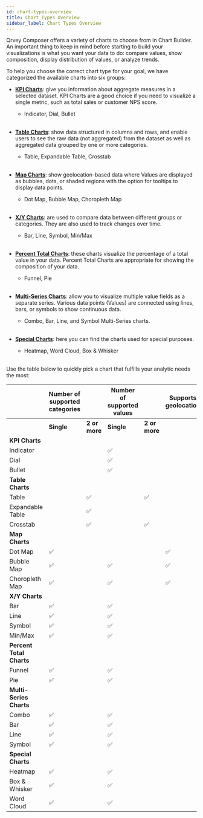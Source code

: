 ```yaml
---
id: chart-types-overview
title: Chart Types Overview
sidebar_label: Chart Types Overview
---
```


<div style={{textAlign: "justify"}}>

Qrvey Composer offers a variety of charts to choose from in Chart Builder. An important thing to keep in mind before starting to build your visualizations is what you want your data to do: compare values, show composition, display distribution of values, or analyze trends.

To help you choose the correct chart type for your goal, we have categorized the available charts into six groups: 

* <a href="/docs/qrvey-composer/chart-types/kpi-charts" target="_blank">**KPI Charts**</a>: give you information about aggregate measures in a selected dataset. KPI Charts are a good choice if you need to visualize a single metric, such as total sales or customer NPS score.
  * Indicator, Dial, Bullet
<br/><br/>

* <a href="/docs/qrvey-composer/chart-types/table-charts" target="_blank">**Table Charts**</a>: show data structured in columns and rows, and enable users to see the raw data (not aggregated) from the dataset as well as aggregated data grouped by one or more categories.
  * Table, Expandable Table, Crosstab
<br/><br/>

* <a href="/docs/qrvey-composer/chart-types/map-charts" target="_blank">**Map Charts**</a>: show geolocation-based data where Values are displayed as bubbles, dots, or shaded regions with the option for tooltips to display data points.
  * Dot Map, Bubble Map, Choropleth Map
 <br/><br/>

* <a href="xy-charts" target="_blank">**X/Y Charts**</a>: are used to compare data between different groups or categories. They are also used to track changes over time.
   * Bar, Line, Symbol, Min/Max
<br/><br/>

* <a href="/docs/qrvey-composer/chart-types/percent-total-charts" target="_blank">**Percent Total Charts**</a>: these charts visualize the percentage of a total value in your data. Percent Total Charts are appropriate for showing the composition of your data.
  * Funnel, Pie
<br/><br/>

* <a href="/docs/qrvey-composer/chart-types/multi-series-charts" target="_blank">**Multi-Series Charts**</a>: allow you to visualize multiple value fields as a separate series. Various data points (Values) are connected using lines, bars, or symbols to show continuous data.
  * Combo, Bar, Line, and Symbol Multi-Series charts. 
<br/><br/>

* <a href="/docs/qrvey-composer/chart-types/special-charts" target="_blank">**Special Charts**</a>: here you can find the charts used for special purposes.
  * Heatmap, Word Cloud, Box & Whisker
<br/><br/>

Use the table below to quickly pick a chart that fulfills your analytic needs the most:


|| **Number of supported categories** ||**Number of supported values** | | **Supports geolocation**| **Shows individual records**| **Shows aggregates**|**Supports custom formulas**|**Distribution**|
|----------------------------|---------------|--------------|-----------------------------|-----------------------------|----------------|----------------|----------------|----------------|--------- | 
||**Single**|**2 or more**|**Single**|**2 or more**|
|**KPI Charts**|| | | | | | | | | | | |  
| Indicator|| |✅ |  |
| Dial|| |✅ |  |
| Bullet|| |✅ |  |
|**Table Charts**|
| Table| |✅ |  |✅ | |✅ |  | ✅
| Expandable Table| |✅ |  | || ✅ |  | ✅ | 
| Crosstab| |✅ |  |✅ |||✅ |✅|||
|**Map Charts**|
| Dot Map| ✅ | |||✅
| Bubble Map| ✅ || ✅| |✅||✅
| Choropleth Map| ✅ || ✅ ||✅||✅
|**X/Y Charts**|
| Bar| ✅ |  | ✅ |  |||✅|✅
| Line| ✅ |  | ✅ |  |||✅|✅
| Symbol| ✅ |  | ✅ |  |||✅|✅
| Min/Max| ✅ |  | ✅ |  |||✅|✅
|**Percent Total Charts**|
| Funnel| ✅ |  | ✅ |  |||✅|✅
| Pie| ✅ |  | ✅ |  ||||✅
|**Multi-Series Charts**|
| Combo| ✅ | | ✅||||✅|✅| 
| Bar| ✅ | | ✅||||✅|✅|  
| Line| ✅ | | ✅||||✅|✅| 
| Symbol| ✅ | | ✅||||✅|✅| 
|**Special Charts**|
| Heatmap| ✅ ||  ✅ | |  |  | ✅ |  |  
| Box & Whisker| ✅ ||  ✅ | |  |  | ✅ |  ✅ |✅ |
| Word Cloud| ✅ ||  ✅ | |  |  || ✅ || | |

</div>